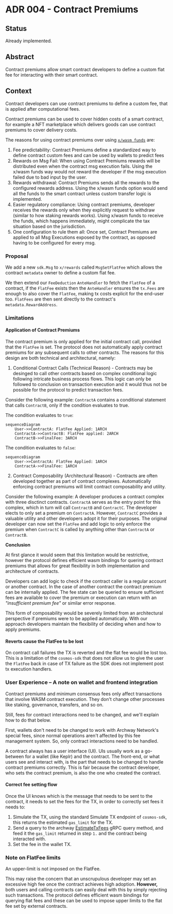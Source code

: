 # ADR 004 - Contract Premiums

## Status

Already implemented.

## Abstract

Contract premiums allow smart contract developers to define a custom flat fee for interacting with their smart contract.

## Context

Contract developers can use contract premiums to define a custom fee, that is applied after computational fees.

Contract premiums can be used to cover hidden costs of a smart contract, for example a NFT marketplace which delivers goods
can use contract premiums to cover delivery costs.

The reasons for using contract premiums over using [`x/wasm funds`](https://book.cosmwasm.com/basics/funds.html) are:
1. Fee predictability: Contract Premiums define a standardized way to define contract custom fees and can be used by wallets to predict fees
2. Rewards on Msg Fail: When using Contract Premiums rewards will be distributed even when the contract msg execution fails. Using the x/wasm funds way would not reward the developer if the msg execution failed due to bad input by the user.
3. Rewards withdrawal: Contract Premiums sends all the rewards to the configured rewards address. Using the x/wasm funds option would send all the funds to the smart contract unless custom transfer logic is implemented.
4. Easier regulatory compliance: Using contract premiums, developer receives the rewards only when they explicitly request to withdraw (similar to how staking rewards works). Using x/wasm funds to receive the funds, which happens immediately, might complicate the tax situation based on the jurisdiction. 
5. One configuration to rule them all: Once set, Contract Premiums are applied to all Msg Executions exposed by the contract, as opposed having to be configured for every msg.

### Proposal

We add a new `sdk.Msg` to `x/rewards` called `MsgSetFlatFee` which allows the contract `metadata` owner to define a custom
flat fee.

We then extend our `FeeDeduction` `AnteHandler` to fetch the `FlatFee` of a contract, if the `FlatFee` exists then the 
`AnteHandler` ensures the `tx.Fees` are enough to also cover the `FlatFee`, making tx costs explicit for the end-user too.
`FlatFees` are then sent directly to the contract's `metadata.RewardAddress`.

### Limitations

#### Application of Contract Premiums

The contract premium is only applied for the initial contract call, provided that the `FlatFee` is set. The protocol does not automatically apply contract premiums for any subsequent calls to other contracts. The reasons for this design are both technical and architectural, namely:

1. Conditional Contract Calls (Technical Reason) - Contracts may be desinged to call other contracts based on complex conditional logic following intricate business process flows. This logic can only be followed to conclusion on transaction execution and it would thus not be possible for the protocol to predict transaction fees.

Consider the following example: `ContractA` contains a conditional statement that calls `ContractB`, only if the condition evaluates to true.

The condition evaluates to `true`:
```mermaid
sequenceDiagram
    User->>ContractA: FlatFee Applied: 1ARCH
    ContractA->>ContractB: FlatFee applied: 2ARCH
    ContractB->>FinalFee: 3ARCH
```

The condition evaluates to `false`:
```mermaid
sequenceDiagram
    User->>ContractA: FlatFee Applied: 1ARCH
    ContractA->>FinalFee: 1ARCH
```

2. Contract Composability (Architectural Reason) - Contracts are often developed together as part of contract complexes. Automatically enforcing contract premiums will limit contract composability and utility.

Consider the following example: A developer produces a contract complex with three disctinct contracts. `ContractA` serves as the entry point for this complex, which in turn will call `ContractB` and `ContractC`. The developer elects to only set a premium on `ContractA`. However, `ContractC` provides a valuable utility and other developers adopt it for their purposes. The original developer can now set the `FlatFee` and add logic to only enforce the premium when `ContractC` is called by anything other than `ContractA` or `ContractB`.

**Conclusion**

At first glance it would seem that this limitation would be restrictive, however the protocol defines efficient wasm bindings for quering contract premiums that allows for great flexibility in both implementation and architecture of contracts.

Developers can add logic to check if the contract caller is a regular account or another contract. In the case of another contract the contract premium can be internally applied. The fee state can be queried to ensure sufficient fees are available to cover the premium or execution can return with an _"insufficient premium fee"_ or similar error response.

This form of composability would be severely limited from an architectural perspective if premiums were to be applied automatically. With our approach developers maintain the flexibility of deciding when and how to apply premiums.

#### Reverts cause the FlatFee to be lost

On contract call failures the TX is reverted and the flat fee would be lost too. This is a limitation of the `cosmos-sdk`
that does not allow us to give the user the `FlatFee` back in case of TX failure as the SDK does not implement post tx execution handlers.

### User Experience – A note on wallet and frontend integration

Contract premiums and minimum consensus fees only affect transactions that involve WASM contract execution. They don't 
change other processes like staking, governance, transfers, and so on.

Still, fees for contract interactions need to be changed, and we'll explain how to do that below.

First, wallets don't need to be changed to work with Archway Network's special fees, since normal operations aren't affected by this fee management system. So, only contract interactions need to be handled.

A contract always has a user interface (UI). UIs usually work as a go-between for a wallet (like Keplr) and the contract.
The front-end, or what users see and interact with, is the part that needs to be changed to handle contract premiums correctly. This is fair because the contract developer, who sets the contract premium, is also the one who created the contract.

#### Correct fee setting flow

Once the UI knows which is the message that needs to be sent to the contract, it needs to set the fees for the TX,
in order to correctly set fees it needs to:
1. Simulate the TX, using the standard Simulate TX endpoint of `cosmos-sdk`, this returns the estimated `gas_limit` for the TX.
2. Send a query to the archway [EstimateTxFees](../../proto/archway/rewards/v1/query.proto?L32) 
gRPC query method, and feed it the `gas_limit` returned in step `1.` and the contract being interacted with. 
3. Set the fee in the wallet TX.

### Note on FlatFee limits

An upper-limit is not imposed on the FlatFee.

This may raise the concern that an unscrupulous developer may set an excessive high fee once the contract achieves high adoption. __However,__ both users and calling contracts can easily deal with this by simply rejecting such transactions. The protocol defines efficient wasm bindings for querying flat fees and these can be used to impose upper limits to the flat fee set by external contracts.
